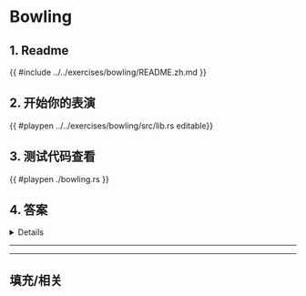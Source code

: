 # Bowling
## 1. Readme

 {{ #include ../../exercises/bowling/README.zh.md }}

 ## 2. 开始你的表演

 {{ #playpen ../../exercises/bowling/src/lib.rs editable}}

 ## 3. 测试代码查看

 {{ #playpen ./bowling.rs }}

 ## 4. 答案

 <details>

 {{ #playpen ../../exercises/bowling/example.rs }}

 </details>

 ---
 ---

 ## 填充/相关



